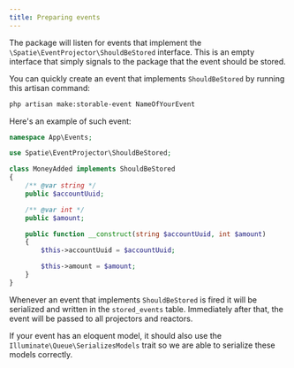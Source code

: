 ```yaml
---
title: Preparing events
---
```


The package will listen for events that implement the `\Spatie\EventProjector\ShouldBeStored` interface. This is an empty interface that simply signals to the package that the event should be stored.

You can quickly create an event that implements `ShouldBeStored` by running this artisan command:

```bash
php artisan make:storable-event NameOfYourEvent
```

Here's an example of such event:

```php
namespace App\Events;

use Spatie\EventProjector\ShouldBeStored;

class MoneyAdded implements ShouldBeStored
{
    /** @var string */
    public $accountUuid;

    /** @var int */
    public $amount;

    public function __construct(string $accountUuid, int $amount)
    {
        $this->accountUuid = $accountUuid;

        $this->amount = $amount;
    }
}
```

Whenever an event that implements `ShouldBeStored` is fired it will be serialized and written in the `stored_events` table. Immediately after that, the event will be passed to all projectors and reactors.

If your event has an eloquent model, it should also use the `Illuminate\Queue\SerializesModels` trait so we are able to serialize these models correctly.
